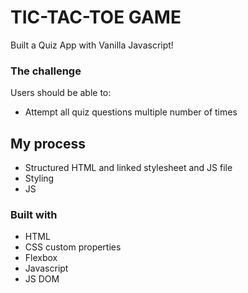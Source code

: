 # TIC-TAC-TOE GAME

Built a Quiz App with Vanilla Javascript! 

### The challenge

Users should be able to:

- Attempt all quiz questions multiple number of times

## My process
- Structured HTML and linked stylesheet and JS file
- Styling 
- JS 

### Built with

-  HTML
- CSS custom properties
- Flexbox
- Javascript 
- JS DOM





